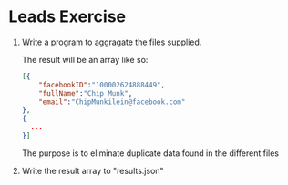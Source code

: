 # Leads Exercise

1. Write a program to aggragate the files supplied.

    The result will be an array like so:

    ```json
    [{
        "facebookID":"100002624888449",
        "fullName":"Chip Munk",
        "email":"ChipMunkilein@facebook.com"
    },
    {
      ...
    }]
    ```

    The purpose is to eliminate duplicate data found in the different files

2. Write the result array to "results.json"



